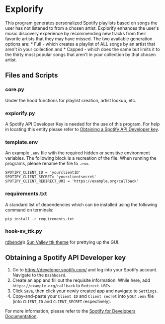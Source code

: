 # Explorify
This program generates personalized Spotify playlists based on songs the user has not listened to from a chosen artist. Explorify enhances the user's music discovery experience by recommending new tracks from their favorite artists that they may have missed. The two available generation options are: * Full - which creates a playlist of ALL songs by an artist that aren't in your collection and * Capped - which does the same but limits it to the thirty most popular songs that aren't in your collection by that chosen artist.

## Files and Scripts

### core.py

Under the hood functions for playlist creation, artist lookup, etc.

### explorify.py

A Spotify API Developer Key is needed for the use of this program. For help in locating this entity please refer to [Obtaining a Spotify API Developer key](#obtaining-a-spotify-api-developer-key).

### template.env

An example `.env` file with the required hidden or sensitive environment variables. The following block is a recreation of the file. When running the programs, please rename the file to `.env`.

```
SPOTIPY_CLIENT_ID = 'yourclientID'
SPOTIPY_CLIENT_SECRET= 'yourclientsecret'
SPOTIPY_CLIENT_REDIRECT_URI = 'https://example.org/callback'
```

### requirements.txt

A standard list of dependencies which can be installed using the following command on terminals:

```
pip install -r requirements.txt
```

### hook-sv_ttk.py

[rdbende](https://github.com/rdbende)’s [Sun Valley ttk theme](https://github.com/rdbende/Sun-Valley-ttk-theme) for prettying up the GUI.

## Obtaining a Spotify API Developer key

1. Go to https://developer.spotify.com/ and log into your Spotify account. Navigate to the `Dashboard`.
2. Create an app and fill out the requisite information. While here, add `https://example.org/callback` to `Redirect URIs`.
3. Click `Save`, then click your newly created app and navigate to `Settings`.
4. Copy-and-paste your `Client ID` and `Client secret` into your `.env` file (into `CLIENT_ID` and `CLIENT_SECRET` respectively).

For more information, please refer to the [Spotify for Developers Documentation](https://developer.spotify.com/).

